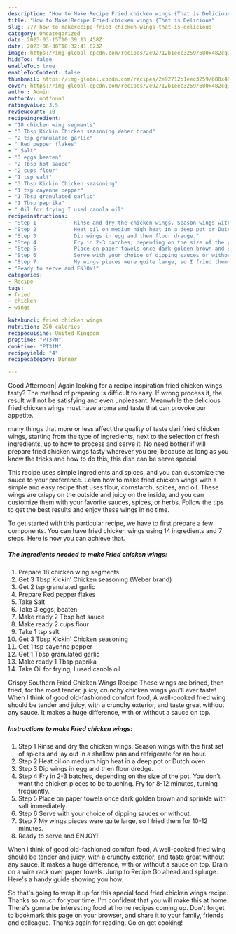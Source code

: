 ```yaml
---
description: "How to Make|Recipe Fried chicken wings {That is Delicious"
title: "How to Make|Recipe Fried chicken wings {That is Delicious"
slug: 777-how-to-makerecipe-fried-chicken-wings-that-is-delicious
category: Uncategorized
date: 2023-03-15T10:39:13.458Z
date: 2023-06-30T18:32:41.623Z
image: https://img-global.cpcdn.com/recipes/2e92712b1eec3259/680x482cq70/fried-chicken-wings-recipe-main-photo.jpg
hideToc: false
enableToc: true
enableTocContent: false
thumbnail: https://img-global.cpcdn.com/recipes/2e92712b1eec3259/680x482cq70/fried-chicken-wings-recipe-main-photo.jpg
cover: https://img-global.cpcdn.com/recipes/2e92712b1eec3259/680x482cq70/fried-chicken-wings-recipe-main-photo.jpg
author: Admin
authorAv: notfound
ratingvalue: 3.5
reviewcount: 10
recipeingredient:
- "18 chicken wing segments"
- "3 Tbsp Kickin Chicken seasoning Weber brand"
- "2 tsp granulated garlic"
- " Red pepper flakes"
- " Salt"
- "3 eggs beaten"
- "2 Tbsp hot sauce"
- "2 cups flour"
- "1 tsp salt"
- "3 Tbsp Kickin Chicken seasoning"
- "1 tsp cayenne pepper"
- "1 Tbsp granulated garlic"
- "1 Tbsp paprika"
- " Oil for frying I used canola oil"
recipeinstructions:
- "Step 1            Rinse and dry the chicken wings. Season wings with the first set of spices and lay out in a shallow pan and refrigerate for an hour."
- "Step 2            Heat oil on medium high heat in a deep pot or Dutch oven"
- "Step 3            Dip wings in egg and then flour dredge."
- "Step 4            Fry in 2-3 batches, depending on the size of the pot. You don’t want the chicken pieces to be touching. Fry for 8-12 minutes, turning frequently."
- "Step 5            Place on paper towels once dark golden brown and sprinkle with salt immediately."
- "Step 6            Serve with your choice of dipping sauces or without."
- "Step 7            My wings pieces were quite large, so I fried them for 10-12 minutes."
- "Ready to serve and ENJOY!"
categories:
- Recipe
tags:
- fried
- chicken
- wings

katakunci: fried chicken wings 
nutrition: 270 calories
recipecuisine: United Kingdom
preptime: "PT37M"
cooktime: "PT31M"
recipeyield: "4"
recipecategory: Dinner

---
```



Good Afternoon| Again looking for a recipe inspiration fried chicken wings tasty? The method of preparing is difficult to easy. If wrong process it, the result will not be satisfying and even unpleasant. Meanwhile the delicious fried chicken wings must have aroma and taste that can provoke our appetite.






many things that more or less affect the quality of taste dari fried chicken wings, starting from the type of ingredients, next to the selection of fresh ingredients, up to how to process and serve it. No need bother if will prepare fried chicken wings tasty wherever you are, because as long as you know the tricks and how to do this, this dish can be serve  special.


This recipe uses simple ingredients and spices, and you can customize the sauce to your preference. Learn how to make fried chicken wings with a simple and easy recipe that uses flour, cornstarch, spices, and oil. These wings are crispy on the outside and juicy on the inside, and you can customize them with your favorite sauces, spices, or herbs. Follow the tips to get the best results and enjoy these wings in no time.


To get started with this particular recipe, we have to first prepare a few components. You can have fried chicken wings using 14 ingredients and 7 steps. Here is how you can achieve that.

<!--inarticleads1-->

##### The ingredients needed to make Fried chicken wings:

1. Prepare 18 chicken wing segments
1. Get 3 Tbsp Kickin’ Chicken seasoning (Weber brand)
1. Get 2 tsp granulated garlic
1. Prepare  Red pepper flakes
1. Take  Salt
1. Take 3 eggs, beaten
1. Make ready 2 Tbsp hot sauce
1. Make ready 2 cups flour
1. Take 1 tsp salt
1. Get 3 Tbsp Kickin’ Chicken seasoning
1. Get 1 tsp cayenne pepper
1. Get 1 Tbsp granulated garlic
1. Make ready 1 Tbsp paprika
1. Take  Oil for frying, I used canola oil


Crispy Southern Fried Chicken Wings Recipe These wings are brined, then fried, for the most tender, juicy, crunchy chicken wings you&#39;ll ever taste! When I think of good old-fashioned comfort food, A well-cooked fried wing should be tender and juicy, with a crunchy exterior, and taste great without any sauce. It makes a huge difference, with or without a sauce on top. 

<!--inarticleads2-->

##### Instructions to make Fried chicken wings:

1. Step 1            Rinse and dry the chicken wings. Season wings with the first set of spices and lay out in a shallow pan and refrigerate for an hour.
1. Step 2            Heat oil on medium high heat in a deep pot or Dutch oven
1. Step 3            Dip wings in egg and then flour dredge.
1. Step 4            Fry in 2-3 batches, depending on the size of the pot. You don’t want the chicken pieces to be touching. Fry for 8-12 minutes, turning frequently.
1. Step 5            Place on paper towels once dark golden brown and sprinkle with salt immediately.
1. Step 6            Serve with your choice of dipping sauces or without.
1. Step 7            My wings pieces were quite large, so I fried them for 10-12 minutes.
1. Ready to serve and ENJOY!

When I think of good old-fashioned comfort food, A well-cooked fried wing should be tender and juicy, with a crunchy exterior, and taste great without any sauce. It makes a huge difference, with or without a sauce on top. Drain on a wire rack over paper towels. Jump to Recipe Go ahead and splurge. Here&#39;s a handy guide showing you how. 

So that's going to wrap it up for this special food fried chicken wings recipe. Thanks so much for your time. I'm confident that you will make this at home. There's gonna be interesting food at home recipes coming up. Don't forget to bookmark this page on your browser, and share it to your family, friends and colleague. Thanks again for reading. Go on get cooking!
